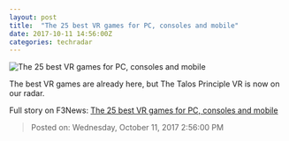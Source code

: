 ```yaml
---
layout: post
title:  "The 25 best VR games for PC, consoles and mobile"
date: 2017-10-11 14:56:00Z
categories: techradar
---
```


![The 25 best VR games for PC, consoles and mobile](http://cdn.mos.cms.futurecdn.net/ours3qFqNhtQsra2sRhTr-1200-80.jpg)

The best VR games are already here, but The Talos Principle VR is now on our radar.


Full story on F3News: [The 25 best VR games for PC, consoles and mobile](http://www.f3nws.com/n/KVU2gE)

> Posted on: Wednesday, October 11, 2017 2:56:00 PM
